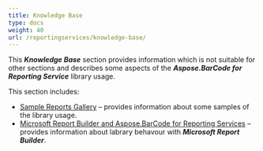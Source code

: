 ```yaml
---
title: Knowledge Base
type: docs
weight: 40
url: /reportingservices/knowledge-base/
---
```

This ***Knowledge Base*** section provides information which is not suitable for other sections and describes some aspects of the ***Aspose.BarCode for Reporting Service*** library usage.

This section includes:
- [Sample Reports Gallery](/barcode/reportingservices/sample-reports-gallery/) – provides information about some samples of the library usage.
- [Microsoft Report Builder and Aspose.BarCode for Reporting Services](/barcode/reportingservices/microsoft-report-builder-and-aspose-barcode-for-reporting-services/) – provides information about labrary behavour with ***Microsoft Report Builder***.